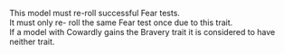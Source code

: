 This model must re-roll successful Fear tests.  
It must only re- roll the same Fear test once due to this trait.  
If a model with Cowardly gains the Bravery trait it is considered to have neither trait.
